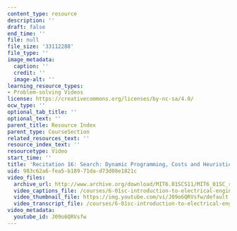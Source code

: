 ```yaml
---
content_type: resource
description: ''
draft: false
end_time: ''
file: null
file_size: '33112288'
file_type: ''
image_metadata:
  caption: ''
  credit: ''
  image-alt: ''
learning_resource_types:
- Problem-solving Videos
license: https://creativecommons.org/licenses/by-nc-sa/4.0/
ocw_type: ''
optional_tab_title: ''
optional_text: ''
parent_title: Resource Index
parent_type: CourseSection
related_resources_text: ''
resource_index_text: ''
resourcetype: Video
start_time: ''
title: 'Recitation 16: Search: Dynamic Programming, Costs and Heuristics'
uid: 983c62a6-fea5-b189-71da-d73d08e1821c
video_files:
  archive_url: http://www.archive.org/download/MIT6.01SCS11/MIT6_01SC_rec16_300k.mp4
  video_captions_file: /courses/6-01sc-introduction-to-electrical-engineering-and-computer-science-i-spring-2011/b5731c0c45775e36bedc6eff5a77104e_J09o6QRVsfw.vtt
  video_thumbnail_file: https://img.youtube.com/vi/J09o6QRVsfw/default.jpg
  video_transcript_file: /courses/6-01sc-introduction-to-electrical-engineering-and-computer-science-i-spring-2011/eccfb313b13053eb1922ebd3562fd28c_J09o6QRVsfw.pdf
video_metadata:
  youtube_id: J09o6QRVsfw
---
```

